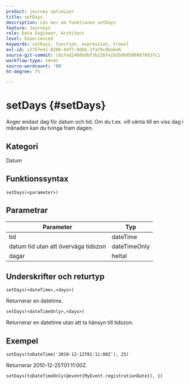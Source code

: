 ```yaml
---
product: journey optimizer
title: setDays
description: Läs mer om funktionen setDays
feature: Journeys
role: Data Engineer, Architect
level: Experienced
keywords: setDays, function, expression, travel
exl-id: c2757e41-8206-44f7-9dbb-1fa79c0ba6e6
source-git-commit: cb1fed2460ddbf3b226fe191b9695008970937c1
workflow-type: tm+mt
source-wordcount: '80'
ht-degree: 7%

---
```


# setDays {#setDays}

Anger endast dag för datum och tid. Om du t.ex. vill vänta till en viss dag i månaden kan du tvinga fram dagen.

## Kategori

Datum

## Funktionssyntax

`setDays(<parameter>)`

## Parametrar

| Parameter | Typ |
|--- |--- |
| tid | dateTime |
| datum tid utan att överväga tidszon | dateTimeOnly |
| dagar | heltal |

## Underskrifter och returtyp

`setDays(<dateTime>,<days>)`

Returnerar en datetime.

`setDays(<dateTimeOnly>,<days>)`

Returnerar en datetime utan att ta hänsyn till tidszon.

## Exempel

`setDays(toDateTime('2010-12-12T01:11:00Z'), 25)`

Returnerar 2010-12-25T01:11:00Z.

`setDays(toDateTimeOnly(@event{MyEvent.registrationDate}), 1)`
